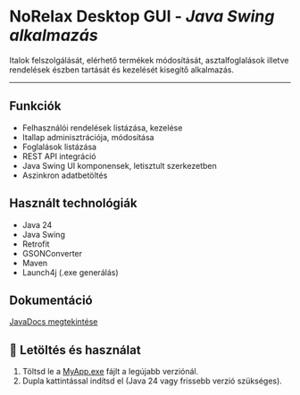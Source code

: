 # NoRelax Desktop GUI - *Java Swing alkalmazás*

Italok felszolgálását, elérhető termékek módosítását, asztalfoglalások illetve rendelések észben tartását és kezelését kisegítő alkalmazás.

---

## Funkciók
- Felhasználói rendelések listázása, kezelése
- Itallap adminisztrációja, módosítása
- Foglalások listázása
- REST API integráció
- Java Swing UI komponensek, letisztult szerkezetben
- Aszinkron adatbetöltés

## Használt technológiák
- Java 24
- Java Swing
- Retrofit
- GSONConverter
- Maven
- Launch4j (.exe generálás)

## Dokumentáció
[JavaDocs megtekintése](https://damndaniel126030.github.io/NoRelax_Desktop/)

## 💾 Letöltés és használat

1. Töltsd le a [MyApp.exe]() fájlt a legújabb verziónál.
2. Dupla kattintással indítsd el (Java 24 vagy frissebb verzió szükséges).
